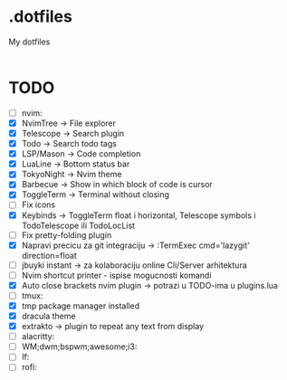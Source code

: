 # .dotfiles
My dotfiles
<br><br>

# TODO
- [ ] nvim:
- [x]   NvimTree -> File explorer
- [x]   Telescope -> Search plugin
- [x]   Todo -> Search todo tags
- [x]   LSP/Mason -> Code completion
- [x]   LuaLine -> Bottom status bar 
- [x]   TokyoNight -> Nvim theme
- [x]   Barbecue -> Show in which block of code is cursor
- [x]   ToggleTerm -> Terminal without closing
- [ ]   Fix icons
- [x]   Keybinds -> ToggleTerm float i horizontal, Telescope symbols i TodoTelescope ili TodoLocList
- [ ]   Fix pretty-folding plugin
- [x]   Napravi precicu za git integraciju -> :TermExec cmd='lazygit' direction=float
- [ ]   jbuyki instant -> za kolaboraciju online Cli/Server arhitektura
- [ ]   Nvim shortcut printer - ispise mogucnosti komandi
- [x]   Auto close brackets nvim plugin -> potrazi u TODO-ima u plugins.lua
- [ ] tmux:
- [x]   tmp package manager installed
- [x]   dracula theme
- [x]   extrakto -> plugin to repeat any text from display
- [ ] alacritty:
- [ ] WM;dwm;bspwm;awesome;i3:
- [ ] lf:
- [ ] rofi:
